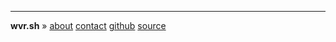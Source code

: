 -------

**wvr.sh** » [about](/about) [contact](mailto:mitch@wvr.sh) [github](https://github.com/mitchweaver) [source](https://github.com/mitchweaver/wvr.sh)
